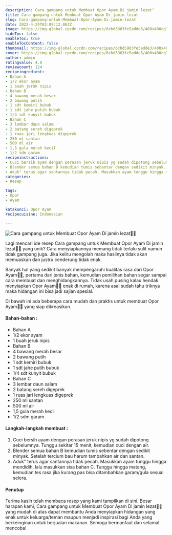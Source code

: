 ```yaml
---
description: Cara gampang untuk Membuat Opor Ayam Di jamin lezat"
title: Cara gampang untuk Membuat Opor Ayam Di jamin lezat
slug: Cara-gampang-untuk-Membuat-Opor-Ayam-Di-jamin-lezat
date: 2022-4-24T03:09:12.063Z
image: https://img-global.cpcdn.com/recipes/6cbd5903fe5adde3/400x400cq70/photo.jpg
hideToc: false
enableToc: true
enableTocContent: false
thumbnail: https://img-global.cpcdn.com/recipes/6cbd5903fe5adde3/400x400cq70/photo.jpg
cover: https://img-global.cpcdn.com/recipes/6cbd5903fe5adde3/400x400cq70/photo.jpg
author: admin
ratingvalue: 4.8
reviewcount: 124
recipeingredient:
- Bahan A
- 1/2 ekor ayam
- 1 buah jeruk nipis
- Bahan B
- 4 bawang merah besar
- 2 bawang putih
- 1 sdt kemiri bubuk
- 1 sdt jahe putih bubuk
- 1/4 sdt kunyit bubuk
- Bahan C
- 3 lembar daun salam
- 2 batang sereh digeprek
- 1 ruas jari lengkuas digeprek
- 250 ml santan
- 500 ml air
- 1,5 gula merah kecil
- 1/2 sdm garam
recipeinstructions:
- Cuci bersih ayam dengan perasan jeruk nipis yg sudah dipotong sebelumnya. Tunggu sekitar 15 menit, kemudian cuci dengan air.
- Blender semua bahan B kemudian tumis sebentar dengan sedikit minyak. Setelah tercium bau harum tambahkan air dan santan.
- Aduk" terus agar santannya tidak pecah. Masukkan ayam tunggu hingga mendidih, lalu masukkan sisa bahan C. Tunggu hingga matang, kemudian tes rasa jika kurang pas bisa ditambahkan garam/gula sesuai selera.
categories:
- Resep

tags:
- Opor
- Ayam

katakunci: Opor Ayam
recipecuisine: Indonesian

---
```


![Cara gampang untuk Membuat Opor Ayam Di jamin lezat👩‍🍳](https://img-global.cpcdn.com/recipes/6cbd5903fe5adde3/400x400cq70/photo.jpg)

Lagi mencari ide resep Cara gampang untuk Membuat Opor Ayam Di jamin lezat👩‍🍳 yang unik? Cara menyiapkannya memang tidak terlalu sulit namun tidak gampang juga. Jika keliru mengolah maka hasilnya tidak akan memuaskan dan justru cenderung tidak enak.

Banyak hal yang sedikit banyak mempengaruhi kualitas rasa dari Opor Ayam👩‍🍳, pertama dari jenis bahan, kemudian pemilihan bahan segar sampai cara membuat dan menghidangkannya. Tidak usah pusing kalau hendak menyiapkan Opor Ayam👩‍🍳 enak di rumah, karena asal sudah tahu triknya maka hidangan ini bisa jadi sajian spesial.

Di bawah ini ada beberapa cara mudah dan praktis untuk membuat Opor Ayam👩‍🍳 yang siap dikreasikan.

<!--inarticleads1-->

#### Bahan-bahan :

- Bahan A
- 1/2 ekor ayam
- 1 buah jeruk nipis
- Bahan B
- 4 bawang merah besar
- 2 bawang putih
- 1 sdt kemiri bubuk
- 1 sdt jahe putih bubuk
- 1/4 sdt kunyit bubuk
- Bahan C
- 3 lembar daun salam
- 2 batang sereh digeprek
- 1 ruas jari lengkuas digeprek
- 250 ml santan
- 500 ml air
- 1,5 gula merah kecil
- 1/2 sdm garam

<!--inarticleads2-->

#### Langkah-langkah membuat :

1. Cuci bersih ayam dengan perasan jeruk nipis yg sudah dipotong sebelumnya. Tunggu sekitar 15 menit, kemudian cuci dengan air.
1. Blender semua bahan B kemudian tumis sebentar dengan sedikit minyak. Setelah tercium bau harum tambahkan air dan santan.
1. Aduk" terus agar santannya tidak pecah. Masukkan ayam tunggu hingga mendidih, lalu masukkan sisa bahan C. Tunggu hingga matang, kemudian tes rasa jika kurang pas bisa ditambahkan garam/gula sesuai selera.

#### Penutup

Terima kasih telah membaca resep yang kami tampilkan di sini. Besar harapan kami, Cara gampang untuk Membuat Opor Ayam Di jamin lezat👩‍🍳 yang mudah di atas dapat membantu Anda menyiapkan hidangan yang enak untuk keluarga/teman maupun menjadi inspirasi bagi Anda yang berkeinginan untuk berjualan makanan. Semoga bermanfaat dan selamat mencoba!